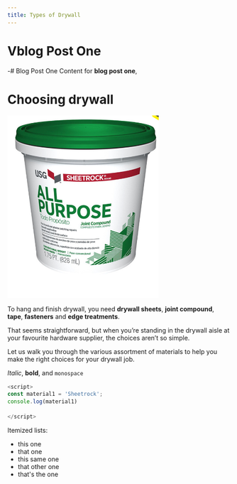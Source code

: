 ```yaml
---
title: Types of Drywall
---
```


# Vblog Post One

-# Blog Post One
Content for **blog post one**,

# Choosing drywall

![Tux, the Linux mascot](/static/compound.png)



To hang and finish drywall, you need **drywall sheets**, **joint compound**, **tape**, **fasteners** and **edge treatments**.

 That seems straight­forward, but when you’re standing in the drywall aisle at your favourite hardware supplier, the choices aren’t so simple.

Let us walk you through the various assortment of materials to help you make the right choices for your drywall job.

*Italic*, **bold**, and `monospace`

```js
<script>
const material1 = 'Sheetrock';
console.log(material1)

</script>
```


Itemized lists:


* this one
* that one
* this same one
* that other one
* that's the one